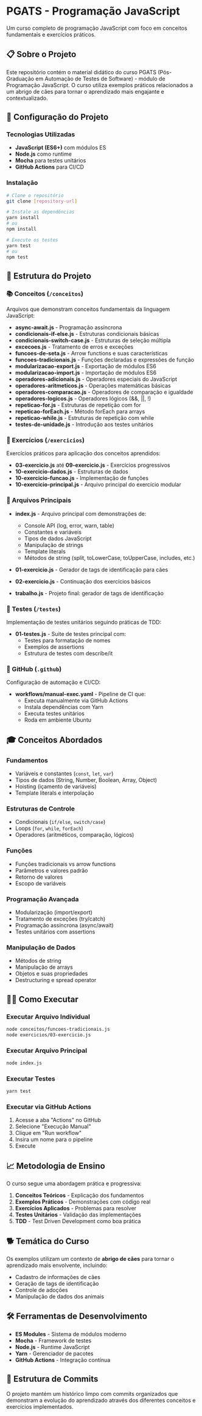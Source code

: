 # PGATS - Programação JavaScript

Um curso completo de programação JavaScript com foco em conceitos fundamentais e exercícios práticos.

## 📋 Sobre o Projeto

Este repositório contém o material didático do curso PGATS (Pós-Graduação em Automação de Testes de Software) - módulo de Programação JavaScript. O curso utiliza exemplos práticos relacionados a um abrigo de cães para tornar o aprendizado mais engajante e contextualizado.

## 🚀 Configuração do Projeto

### Tecnologias Utilizadas
- **JavaScript (ES6+)** com módulos ES
- **Node.js** como runtime
- **Mocha** para testes unitários
- **GitHub Actions** para CI/CD

### Instalação
```bash
# Clone o repositório
git clone [repository-url]

# Instale as dependências
yarn install
# ou
npm install

# Execute os testes
yarn test
# ou
npm test
```

## 📁 Estrutura do Projeto

### 📚 Conceitos (`/conceitos`)
Arquivos que demonstram conceitos fundamentais da linguagem JavaScript:

- **async-await.js** - Programação assíncrona
- **condicionais-if-else.js** - Estruturas condicionais básicas
- **condicionais-switch-case.js** - Estruturas de seleção múltipla
- **excecoes.js** - Tratamento de erros e exceções
- **funcoes-de-seta.js** - Arrow functions e suas características
- **funcoes-tradicionais.js** - Funções declaradas e expressões de função
- **modularizacao-export.js** - Exportação de módulos ES6
- **modularizacao-import.js** - Importação de módulos ES6
- **operadores-adicionais.js** - Operadores especiais do JavaScript
- **operadores-aritmeticos.js** - Operações matemáticas básicas
- **operadores-comparacao.js** - Operadores de comparação e igualdade
- **operadores-logicos.js** - Operadores lógicos (&&, ||, !)
- **repeticao-for.js** - Estruturas de repetição com for
- **repeticao-forEach.js** - Método forEach para arrays
- **repeticao-while.js** - Estruturas de repetição com while
- **testes-de-unidade.js** - Introdução aos testes unitários

### 🎯 Exercícios (`/exercicios`)
Exercícios práticos para aplicação dos conceitos aprendidos:

- **03-exercicio.js** até **09-exercicio.js** - Exercícios progressivos
- **10-exercicio-dados.js** - Estruturas de dados
- **10-exercicio-funcao.js** - Implementação de funções
- **10-exercicio-principal.js** - Arquivo principal do exercício modular

### 📖 Arquivos Principais
- **index.js** - Arquivo principal com demonstrações de:
  - Console API (log, error, warn, table)
  - Constantes e variáveis
  - Tipos de dados JavaScript
  - Manipulação de strings
  - Template literals
  - Métodos de string (split, toLowerCase, toUpperCase, includes, etc.)

- **01-exercicio.js** - Gerador de tags de identificação para cães
- **02-exercicio.js** - Continuação dos exercícios básicos
- **trabalho.js** - Projeto final: gerador de tags de identificação

### 🧪 Testes (`/testes`)
Implementação de testes unitários seguindo práticas de TDD:

- **01-testes.js** - Suite de testes principal com:
  - Testes para formatação de nomes
  - Exemplos de assertions
  - Estrutura de testes com describe/it

### 📁 GitHub (`.github`)
Configuração de automação e CI/CD:

- **workflows/manual-exec.yaml** - Pipeline de CI que:
  - Executa manualmente via GitHub Actions
  - Instala dependências com Yarn
  - Executa testes unitários
  - Roda em ambiente Ubuntu

## 🎓 Conceitos Abordados

### Fundamentos
- Variáveis e constantes (`const`, `let`, `var`)
- Tipos de dados (String, Number, Boolean, Array, Object)
- Hoisting (içamento de variáveis)
- Template literals e interpolação

### Estruturas de Controle
- Condicionais (`if/else`, `switch/case`)
- Loops (`for`, `while`, `forEach`)
- Operadores (aritméticos, comparação, lógicos)

### Funções
- Funções tradicionais vs arrow functions
- Parâmetros e valores padrão
- Retorno de valores
- Escopo de variáveis

### Programação Avançada
- Modularização (import/export)
- Tratamento de exceções (try/catch)
- Programação assíncrona (async/await)
- Testes unitários com assertions

### Manipulação de Dados
- Métodos de string
- Manipulação de arrays
- Objetos e suas propriedades
- Destructuring e spread operator

## 🏃‍♂️ Como Executar

### Executar Arquivo Individual
```bash
node conceitos/funcoes-tradicionais.js
node exercicios/03-exercicio.js
```

### Executar Arquivo Principal
```bash
node index.js
```

### Executar Testes
```bash
yarn test
```

### Executar via GitHub Actions
1. Acesse a aba "Actions" no GitHub
2. Selecione "Execução Manual"
3. Clique em "Run workflow"
4. Insira um nome para o pipeline
5. Execute

## 📈 Metodologia de Ensino

O curso segue uma abordagem prática e progressiva:

1. **Conceitos Teóricos** - Explicação dos fundamentos
2. **Exemplos Práticos** - Demonstrações com código real
3. **Exercícios Aplicados** - Problemas para resolver
4. **Testes Unitários** - Validação das implementações
5. **TDD** - Test Driven Development como boa prática

## 🐕 Temática do Curso

Os exemplos utilizam um contexto de **abrigo de cães** para tornar o aprendizado mais envolvente, incluindo:
- Cadastro de informações de cães
- Geração de tags de identificação
- Controle de adoções
- Manipulação de dados dos animais

## 🛠️ Ferramentas de Desenvolvimento

- **ES Modules** - Sistema de módulos moderno
- **Mocha** - Framework de testes
- **Node.js** - Runtime JavaScript
- **Yarn** - Gerenciador de pacotes
- **GitHub Actions** - Integração contínua

## 📝 Estrutura de Commits

O projeto mantém um histórico limpo com commits organizados que demonstram a evolução do aprendizado através dos diferentes conceitos e exercícios implementados.
